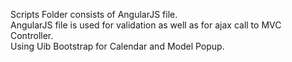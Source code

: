 Scripts Folder consists of AngularJS file.  
AngularJS file is used for validation as well as for ajax call to MVC Controller.  
Using Uib Bootstrap for Calendar and Model Popup.
